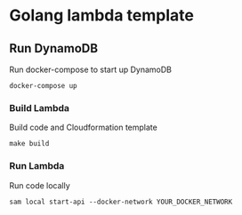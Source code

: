 # Golang lambda template

## Run DynamoDB
Run docker-compose to start up DynamoDB
```
docker-compose up
```
### Build Lambda
Build code and Cloudformation template
```
make build
```
### Run Lambda
Run code locally
```
sam local start-api --docker-network YOUR_DOCKER_NETWORK
```
